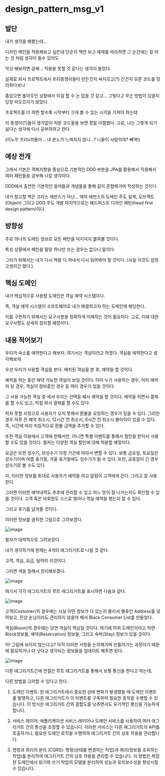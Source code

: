 # design_pattern_msg_v1

## 발단
내가 생각을 해봤는데...

디자인 패턴을 적용해보고 싶은데 단순히 책만 보고 예제를 따라하면 그 순간에는 잘 아는 것 처럼 생각이 들수 있어도

막상 해보려면 글쎄... 적용을 못할 것 같다는 생각이 들었다.

실제로 회사 프로젝트에서 프리똥쟁이들이 만든건지 싸지르고(?) 간건지 모른 코드를 정리하다보니

좀있으면 롤아웃인 상황에서 이걸 할 수 는 없을 것 같고... 그렇다고 무슨 방법이 있을지 당장 떠오르지가 않았다.

프로젝트를 더 하면 할수록 시작부터 크게 볼 수 있는 시각을 가져야 하는데

이 똥쟁이(?)들이 생각없이 지른 코드들을 보면 정말 아찔했다. 고로, 나는 그렇게 되기 싫다는 생각에 다시 공부하려고 한다.

(이노무 프리x끼들아... 내 분노가 느껴지지 않니...? 니들이 사람이야? 빼액!)


## 예상 전개
그래서 기본은 객체지향을 중심으로 기본적인 DDD 부분을 JPA를 활용해서 적용해서 여러 패턴들을 공부해 나갈 생각이다.

DDD에서 출연한 기본적인 용어들과 개념들을 통해 같이 혼합해가며 작성하는 것이다. 

내가 참고할 책은 크리스 에반스가 아닌... 에릭 에반스의 도메인 주도 설계, 오브젝트(Object) 그리고 DDD 주도 개발 마지막으로는 헤드퍼스트 디자인 패턴(head first design pattern)이다.


## 방향성
주로 하나의 도메인 정보로 모든 패턴을 덕지덕지 붙여볼 것이다.

특성 상황에서 패턴을 딸랑 하나만 쓰는 경우는 없으니 말이다. 

그러기 위해서는 내가 다시 책을 다 꺼내서 다시 읽어봐야 할 것이다. (사실 이것도 엄청 고생이긴 했다.)

## 핵심 도메인
내가 핵심적으로 사용할 도메인은 객실 예약 시스템이다.

즉, 객실 예약 시스템이 소프트웨어로 내가 해결하고자 하는 도메인에 해당한다.

이를 구현하기 위해서는 요구사항을 정확하게 이해하는 것이 필요하다. 고로, 이에 대한 요구사항도 상세히 정리할 예정이다. 


## 내용 적어보기
우리가 숙소를 예약한다고 해보자. 여기서는 객실이라고 하겠다.
객실을 예약한다고 생각해보자.

우선 우리가 사용할 객실을 본다. 
배치된 객실을 본 후, 예약을 할 것이다. 

예약을 하는 동안 예약 가능한 객실이 보일 것이다.
이미 누가 사용하는 경우, 이미 예약이 된 경우, 객실이 정비중인 경우 등 여러 경우가 있을 것이다. 

그 사용 가능한 객실 중 에서 우리는 선택을 해서 예약을 할 것이다.
예약을 하면서 결제를 할 수도 있고, 직접 와서 결제를 할 수도 있다.

피치 못할 사정으로 사용자가 오지 못해서 환불을 요청하는 경우가 있을 수 있다.
그러한 경우 하루 전 예약 취소시, 12시간 전 취소시, 6시간 전 취소시 불이익이 있을 수 있다.
즉, 시간에 따라 차등적으로 환불 금액을 추가할 수 있다.

또한 객실 이용에서 고객에 한해서만, 아니면 특별 이벤트를 통해서 할인을 받아서 사용할 수도 있을 것이다.
필자는 다양한 객실 할인에 대해 적용할 예정이다. 

요금은 또한 성수기, 비성수기 지정 기간에 따라서 변할 수 있다.
보통 금요일, 토요일은 성수기이며 여름 휴가철, 겨울 휴가철에도 성수기가 될 수 있다. 
또한, 공휴일이 긴 경우 성수기로 볼 수도 있다.

자, 이러한 정보를 토대로 사용자가 예약을 하고 알림이 고객에게 간다. 
그리고 잘 사용한다.

그러면 이러한 예약내역도 추후에 관리할 수 있고 어느 방이 잘 나가는지도 확인할 수 있을 것이다.
고객 혹은 비회원도 스스로 얼마나 객실 예약을 했는지 알 수 있다.

그리고 후기를 남겨줄 것이다. 

이러한 정보를 큼직한 그림으로 그려보겠다.

![image](https://github.com/thelovemsg/design_pattern_msg_v1/assets/70519480/37bb6d26-de19-42de-bf9b-1166c4f6a64b)

필자가 대략적으로 그려보았다.

내가 생각하기에 현재는 4개의 애그리거트로 나뉠 것 같다. 

고객, 객실, 요금, 달력이 이것이다. 

그러면 색을 칠해서 정리해보겠다.

![image](https://github.com/thelovemsg/design_pattern_msg_v1/assets/70519480/baa8d81e-5bec-487c-be1d-f465a6866bbc)

여기서 각각 애그리거트의 루트 애그리거트를 표시하면 다음과 같다. 

![image](https://github.com/thelovemsg/design_pattern_msg_v1/assets/70519480/468df463-54c2-453b-bc01-479046872f3a)

고객(Customer)의 경우에는 사실 어떤 정보가 더 있는지 몰라서 밸류인 Address를 넣어놨고, 진상 손님이라도 관리하지 않을까 해서 Black Consumer List를 만들었다.

객실(Room)의 경우에는 당연 객실이 핵심일 것이다. 여기에 하위 도메인이라고 하면 Block정보들, 예약(Reservation) 정보들, 그리고 숙박(Stay) 정보가 있을 것이다. 

아! 그림에 보이지 않는다고? 아직 이러한 사항을 논의해가며 만들어가는 과정이기 때문에 필요하거나 더 낫다고 생각되는 정보들을 업데이트 해주면 된다. 

![image](https://github.com/thelovemsg/design_pattern_msg_v1/assets/70519480/8a5b4142-9894-4c31-b7eb-dc1bcbb22341)

다른 애그리거트간에 연결은 루트 애그리거트를 통해서 보통 통신을 한다고 하는데,

다른 방법을 고려할 수 있다고 한다.

1. 도메인 이벤트: 한 애그리거트에서 중요한 상태 변화가 발생했을 때 도메인 이벤트를 발행하고, 다른 애그리거트가 이 이벤트를 구독하여 필요한 동작을 수행할 수 있습니다. 이 방식은 애그리거트 간의 결합도를 낮추면서도 유기적인 통신을 가능하게 합니다.

2. 서비스 레이어: 애플리케이션 서비스 레이어나 도메인 서비스를 사용하여 여러 애그리거트 간의 통신을 조정할 수 있습니다. 이러한 서비스는 다른 애그리거트의 API를 호출하거나, 필요한 도메인 로직을 수행하여 애그리거트 간의 상호 작용을 관리합니다.

3. 명령과 쿼리의 분리 (CQRS): 명령(상태를 변경하는 작업)과 쿼리(정보를 조회하는 작업)를 분리하여 애그리거트 간의 상호 작용을 관리할 수 있습니다. 이 방법은 복잡한 도메인에서 읽기와 쓰기 작업의 모델을 분리하여 성능과 유지보수성을 향상시킬 수 있습니다.
